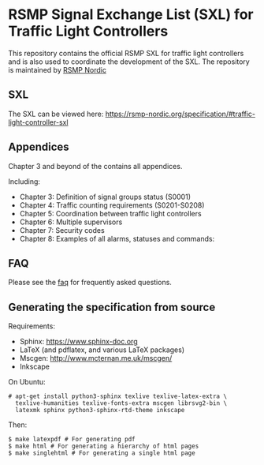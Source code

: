# RSMP Signal Exchange List (SXL) for Traffic Light Controllers
This repository contains the official RSMP SXL for traffic light controllers
and is also used to coordinate the development of the SXL.
The repository is maintained by [RSMP Nordic](https://rsmp-nordic.org)

## SXL

The SXL can be viewed here: https://rsmp-nordic.org/specification/#traffic-light-controller-sxl

## Appendices

Chapter 3 and beyond of the contains all appendices.

Including:

- Chapter 3: Definition of signal groups status (S0001)
- Chapter 4: Traffic counting requirements (S0201-S0208)
- Chapter 5: Coordination between traffic light controllers
- Chapter 6: Multiple supervisors
- Chapter 7: Security codes
- Chapter 8: Examples of all alarms, statuses and commands:

## FAQ

Please see the [faq](faq.md) for frequently asked questions.

## Generating the specification from source

Requirements:

- Sphinx: https://www.sphinx-doc.org
- LaTeX (and pdflatex, and various LaTeX packages)
- Mscgen: http://www.mcternan.me.uk/mscgen/
- Inkscape

On Ubuntu:

```
# apt-get install python3-sphinx texlive texlive-latex-extra \
  texlive-humanities texlive-fonts-extra mscgen librsvg2-bin \
  latexmk sphinx python3-sphinx-rtd-theme inkscape
```

Then:

```
$ make latexpdf # For generating pdf
$ make html # For generating a hierarchy of html pages
$ make singlehtml # For generating a single html page
```

